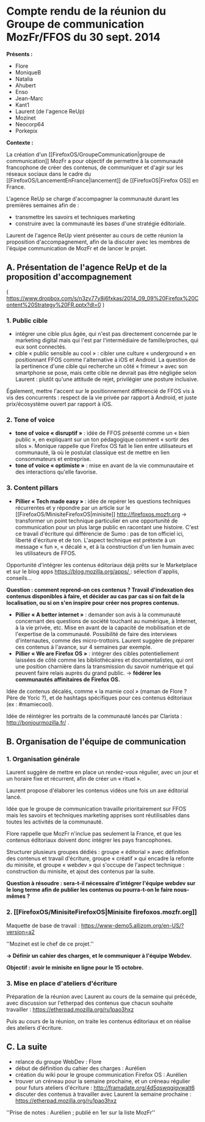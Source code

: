  # Compte rendu de la réunion du Groupe de communication MozFr/FFOS du 30 sept. 2014


__Présents :__

* Flore
* MoniqueB
* Natalia
* Ahubert
* Enso
* Jean-Marc
* Kant1
* Laurent (de l'agence ReUp)
* Mozinet
* Neocorp64
* Porkepix

__Contexte :__

La création d'un [[FirefoxOS/GroupeCommunication|groupe de communication]] MozFr a pour objectif de permettre à la communauté francophone de créer des contenus, de communiquer et d'agir sur les réseaux sociaux dans le cadre du [[FirefoxOS/LancementEnFrance|lancement]] de [[FirefoxOS|Firefox OS]] en France.

L'agence ReUp se charge d'accompagner la communauté durant les premières semaines afin de :
* transmettre les savoirs et techniques marketing
* construire avec la communauté les bases d'une stratégie éditoriale.

Laurent de l'agence ReUp vient présenter au cours de cette réunion la proposition d'accompagnement, afin de la discuter avec les membres de l'équipe communication de MozFr et de lancer le projet.

## A. Présentation de l'agence ReUp et de la proposition d'accompagnement

( https://www.dropbox.com/s/n3zv77y8j6fxkas/2014_09_09%20Firefox%20Content%20Strategy%20FR.pptx?dl=0 )


### 1. Public cible

* intégrer une cible plus âgée, qui n'est pas directement concernée par le marketing digital mais qui l'est par l'intermédiaire de famille/proches, qui eux sont connectés.
* cible « public sensible au cool » : cibler une culture « underground » en positionnant FFOS comme l'alternative à iOS et Android. La question de la pertinence d'une cible qui recherche un côté « frimeur » avec son smartphone se pose, mais cette cible ne devrait pas être négligée selon Laurent : plutôt qu'une attitude de rejet, privilégier une posture inclusive.

Également, mettre l'accent sur le positionnement différencié de FFOS vis à vis des concurrents : respect de la vie privée par rapport à Android, et juste prix/écosystème ouvert par rapport à iOS.

### 2. Tone of voice

* __tone of voice « disruptif »__ : idée de FFOS présenté comme un « bien public », en expliquant sur un ton pédagogique comment « sortir des silos ». Monique rappelle que Firefox OS fait le lien entre utilisateurs et communauté, là où le postulat classique est de mettre en lien consommateurs et entreprise.
* __tone of voice « optimiste »__ : mise en avant de la vie communautaire et des interactions qu'elle favorise.

### 3. Content pillars

* __Pillier « Tech made easy »__ : idée de repérer les questions techniques récurrentes et y répondre par un article sur le [[FirefoxOS/MinisiteFirefoxOS|minisite]] http://firefoxos.mozfr.org → transformer un point technique particulier en une opportunité de communication pour un plus large public en racontant une histoire. C'est ce travail d'écriture qui différencie de Sumo : pas de ton officiel ici, liberté d'écriture et de ton. L'aspect technique est prétexte à un message « fun », « décalé », et à la construction d'un lien humain avec les utilisateurs de FFOS.

Opportunité d'intégrer les contenus éditoriaux déjà prêts sur le Marketplace et sur le blog apps https://blog.mozilla.org/apps/ : sélection d'applis, conseils…

__Question : comment reprend-on ces contenus ? Travail d'indexation des contenus disponibles à faire, et décider au cas par cas si on fait de la localisation, ou si on s'en inspire pour créer nos propres contenus.__

* __Pillier « A better internet »__ : demander son avis à la communauté concernant des questions de société touchant au numérique, à Internet, à la vie privée, etc. Mise en avant de la capacité de mobilisation et de l'expertise de la communauté. Possibilité de faire des interviews d'internautes, comme des micro-trottoirs. Laurent suggère de préparer ces contenus à l'avance, sur 4 semaines par exemple.
* __Pillier « We are Firefox OS »__ : intégrer des cibles potentiellement laissées de côté comme les bibliothécaires et documentalistes, qui ont une position charnière dans la transmission du savoir numérique et qui peuvent faire relais auprès du grand public.
→ __fédérer les communautés affinitaires de Firefox OS.__

Idée de contenus décalés, comme « la mamie cool » (maman de Flore ? Père de Yoric ?), et de hashtags spécifiques pour ces contenus éditoriaux (ex : #mamiecool).

Idée de réintégrer les portraits de la communauté lancés par Clarista : http://bonjourmozilla.fr/ .


## B. Organisation de l'équipe de communication


### 1. Organisation générale

Laurent suggère de mettre en place un rendez-vous régulier, avec un jour et un horaire fixe et récurrent, afin de créer un « rituel ».

Laurent propose d'élaborer les contenus vidéos une fois un axe éditorial lancé.

Idée que le groupe de communication travaille prioritairement sur FFOS mais les savoirs et techniques marketing apprises sont réutilisables dans toutes les activités de la communauté.

Flore rappelle que MozFr n'inclue pas seulement la France, et que les contenus éditoriaux doivent donc intégrer les pays francophones.

Structurer plusieurs groupes dédiés : groupe « éditorial » avec définition des contenus et travail d'écriture, groupe « créatif » qui encadre la refonte du minisite, et groupe « webdev » qui s'occupe de l'aspect technique : construction du minisite, et ajout des contenus par la suite.

__Question à résoudre : sera-t-il nécessaire d'intégrer l'équipe webdev sur le long terme afin de publier les contenus ou pourra-t-on le faire nous-mêmes ?__

### 2. [[FirefoxOS/MinisiteFirefoxOS|Minisite firefoxos.mozfr.org]] 

Maquette de base de travail : https://www-demo5.allizom.org/en-US/?version=a2

''Mozinet est le chef de ce projet.''

__→ Définir un cahier des charges, et le communiquer à l'équipe Webdev.__

__Objectif : avoir le minisite en ligne pour le 15 octobre.__

### 3. Mise en place d'ateliers d'écriture

Préparation de la réunion avec Laurent au cours de la semaine qui précède, avec discussion sur l'etherpad des contenus que chacun souhaite travailler : 
https://etherpad.mozilla.org/ru1pao3hxz

Puis au cours de la réunion, on traite les contenus éditoriaux et on réalise des ateliers d'écriture.

## C. La suite

* relance du groupe WebDev : Flore
* début de définition du cahier des charges : Aurélien
* création du wiki pour le groupe communication Firefox OS : Aurélien
* trouver un créneau pour la semaine prochaine, et un créneau régulier pour futurs ateliers d'écriture : http://framadate.org/4d5qswqgigvwalt6
* discuter des contenus à travailler avec Laurent la semaine prochaine : https://etherpad.mozilla.org/ru1pao3hxz

''Prise de notes : Aurélien ; publié en 1er sur la liste MozFr''
